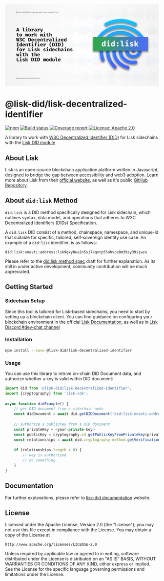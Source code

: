 ![Header](./docs/assets/lisk-decentralized-identifier-header.jpg)

# @lisk-did/lisk-decentralized-identifier

[![npm](https://img.shields.io/npm/v/@lisk-did/lisk-decentralized-identifier)](https://npmjs.com/package/@lisk-did/lisk-decentralized-identifier)
[![Build status](https://img.shields.io/github/actions/workflow/status/aldhosutra/lisk-did/codecov.yml?branch=main)](https://github.com/aldhosutra/lisk-did/actions)
[![Coverage report](https://codecov.io/gh/aldhosutra/lisk-did/branch/main/graph/badge.svg?flag=lisk-decentralized-identifier&precision=2)](https://app.codecov.io/gh/aldhosutra/lisk-did)
[![License: Apache 2.0](https://img.shields.io/github/license/aldhosutra/lisk-did?color=green)](http://www.apache.org/licenses/LICENSE-2.0)

A library to work with [W3C Decentralized Identifier (DID)](https://www.w3.org/TR/did-core/) for Lisk sidechains with the [Lisk DID module](https://npmjs.com/package/@lisk-did/lisk-did-module)

## About Lisk

Lisk is an open-source blockchain application platform written in Javascript, designed to bridge the gap between accessibility and web3 adoption. Learn more about Lisk from their [official website](https://lisk.com), as well as it's public [GitHub Repository](https://github.com/LiskHQ).

## About `did:lisk` Method

`did:lisk` is a DID method specifically designed for Lisk sidechain, which outlines syntax, data model, and operations that adheres to W3C Decentralized Identifiers (DIDs) Specification.

A `did:lisk` DID consist of a method, chainspace, namespace, and unique-id that suitable for specific, tailored, self-sovereign identity use case. An example of a `did:lisk` identifier, is as follows:

```abnf
did:lisk:enevti:address:lsk9gxy8ua2n5sj7eqvtp554hvce8m39sy39sjwzu
```

Please refer to the [did:lisk method spec](https://github.com/aldhosutra/lisk-did/blob/main/packages/lisk-did-module/docs/did-method-spec.md) draft for further explanation. As its still in under active development, community contribution will be much appreciated.

## Getting Started

### Sidechain Setup

Since this tool is tailored for Lisk-based sidechains, you need to start by setting up a blockchain client. You can find guidance on configuring your blockchain environment in the official [Lisk Documentation](https://lisk.com/documentation/beta/build-blockchain/create-blockchain-client.html), as well as in [Lisk Discord #dev-chat channel](https://lisk.chat/)

### Installation

```sh
npm install --save @lisk-did/lisk-decentralized-identifier
```

### Usage

You can use this library to retrive on-chain DID Document data, and authorize whether a key is valid within DID document:

```typescript
import did from '@lisk-did/lisk-decentralized-identifier';
import {cryptography} from 'lisk-sdk';

async function didExample() {
    // get DID document from a sidechain node
    const didDocument = await did.getDIDDocument('did:lisk:enevti:address:lsk9gxy8ua2n5sj7eqvtp554hvce8m39sy39sjwzu', {ipc: '~/.lisk/enevti-core'});

    // authorize a publicKey from a DID document
    const privateKey = <your-private-key>
    const publicKey = cryptography.ed.getPublicKeyFromPrivateKey(privateKey);
    const relationships = await did.cryptography.method.getVerificationRelationship(didDocument, {publicKey: myPublicKey});

    if (relationships.length > 0) {
        // key is authorized
        // do something
    }
}
```

## Documentation

For further explanations, please refer to [lisk-did documentation](https://aldhosutra.github.io/lisk-did) website.

## License

Licensed under the Apache License, Version 2.0 (the "License");
you may not use this file except in compliance with the License.
You may obtain a copy of the License at

    http://www.apache.org/licenses/LICENSE-2.0

Unless required by applicable law or agreed to in writing, software
distributed under the License is distributed on an "AS IS" BASIS,
WITHOUT WARRANTIES OR CONDITIONS OF ANY KIND, either express or implied.
See the License for the specific language governing permissions and
limitations under the License.
